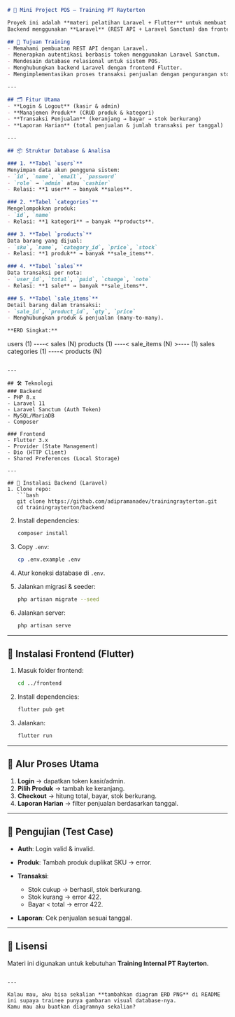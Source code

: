 
```markdown
# 🛒 Mini Project POS – Training PT Rayterton

Proyek ini adalah **materi pelatihan Laravel + Flutter** untuk membuat aplikasi **Point of Sale (POS)** sederhana.  
Backend menggunakan **Laravel** (REST API + Laravel Sanctum) dan frontend menggunakan **Flutter**.  

## 🎯 Tujuan Training
- Memahami pembuatan REST API dengan Laravel.
- Menerapkan autentikasi berbasis token menggunakan Laravel Sanctum.
- Mendesain database relasional untuk sistem POS.
- Menghubungkan backend Laravel dengan frontend Flutter.
- Mengimplementasikan proses transaksi penjualan dengan pengurangan stok otomatis.

---

## 🗂️ Fitur Utama
- **Login & Logout** (kasir & admin)
- **Manajemen Produk** (CRUD produk & kategori)
- **Transaksi Penjualan** (keranjang → bayar → stok berkurang)
- **Laporan Harian** (total penjualan & jumlah transaksi per tanggal)

---

## 📦 Struktur Database & Analisa

### 1. **Tabel `users`**
Menyimpan data akun pengguna sistem:
- `id`, `name`, `email`, `password`
- `role` → `admin` atau `cashier`
- Relasi: **1 user** → banyak **sales**.

### 2. **Tabel `categories`**
Mengelompokkan produk:
- `id`, `name`
- Relasi: **1 kategori** → banyak **products**.

### 3. **Tabel `products`**
Data barang yang dijual:
- `sku`, `name`, `category_id`, `price`, `stock`
- Relasi: **1 produk** → banyak **sale_items**.

### 4. **Tabel `sales`**
Data transaksi per nota:
- `user_id`, `total`, `paid`, `change`, `note`
- Relasi: **1 sale** → banyak **sale_items**.

### 5. **Tabel `sale_items`**
Detail barang dalam transaksi:
- `sale_id`, `product_id`, `qty`, `price`
- Menghubungkan produk & penjualan (many-to-many).

**ERD Singkat:**
```

users (1) ----< sales (N)
products (1) ----< sale\_items (N) >---- (1) sales
categories (1) ----< products (N)

````

---

## 🛠️ Teknologi
### Backend
- PHP 8.x
- Laravel 11
- Laravel Sanctum (Auth Token)
- MySQL/MariaDB
- Composer

### Frontend
- Flutter 3.x
- Provider (State Management)
- Dio (HTTP Client)
- Shared Preferences (Local Storage)

---

## 🚀 Instalasi Backend (Laravel)
1. Clone repo:
   ```bash
   git clone https://github.com/adipramanadev/trainingrayterton.git
   cd trainingrayterton/backend
````

2. Install dependencies:

   ```bash
   composer install
   ```
3. Copy `.env`:

   ```bash
   cp .env.example .env
   ```
4. Atur koneksi database di `.env`.
5. Jalankan migrasi & seeder:

   ```bash
   php artisan migrate --seed
   ```
6. Jalankan server:

   ```bash
   php artisan serve
   ```

---

## 📱 Instalasi Frontend (Flutter)

1. Masuk folder frontend:

   ```bash
   cd ../frontend
   ```
2. Install dependencies:

   ```bash
   flutter pub get
   ```
3. Jalankan:

   ```bash
   flutter run
   ```

---

## 🔄 Alur Proses Utama

1. **Login** → dapatkan token kasir/admin.
2. **Pilih Produk** → tambah ke keranjang.
3. **Checkout** → hitung total, bayar, stok berkurang.
4. **Laporan Harian** → filter penjualan berdasarkan tanggal.

---

## 🧪 Pengujian (Test Case)

* **Auth**: Login valid & invalid.
* **Produk**: Tambah produk duplikat SKU → error.
* **Transaksi**:

  * Stok cukup → berhasil, stok berkurang.
  * Stok kurang → error 422.
  * Bayar < total → error 422.
* **Laporan**: Cek penjualan sesuai tanggal.

---

## 📄 Lisensi

Materi ini digunakan untuk kebutuhan **Training Internal PT Rayterton**.

```

---

Kalau mau, aku bisa sekalian **tambahkan diagram ERD PNG** di README ini supaya trainee punya gambaran visual database-nya.  
Kamu mau aku buatkan diagramnya sekalian?
```
